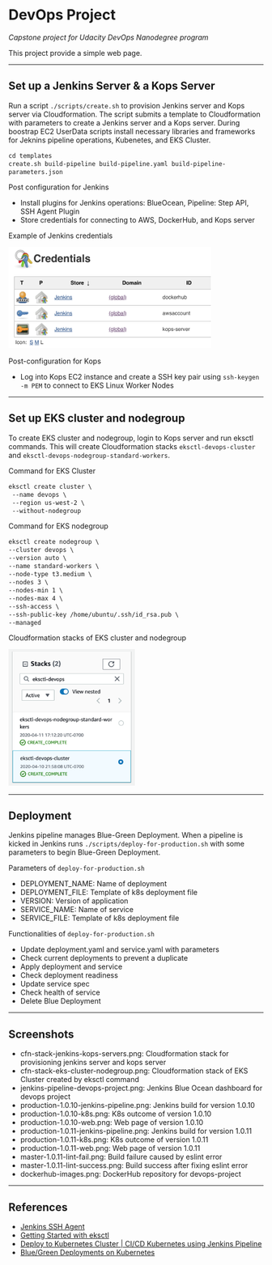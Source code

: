 # DevOps Project

*Capstone project for Udacity DevOps Nanodegree program*

This project provide a simple web page. 

--- 

## Set up a Jenkins Server & a Kops Server

Run a script `./scripts/create.sh` to provision Jenkins server and Kops server via Cloudformation. The script submits a template to Cloudformation with parameters to create a Jenkins server and a Kops server. During boostrap EC2 UserData scripts install necessary libraries and frameworks for Jeknins pipeline operations, Kubenetes, and EKS Cluster.

```
cd templates
create.sh build-pipeline build-pipeline.yaml build-pipeline-parameters.json
```

Post configuration for Jenkins
- Install plugins for Jenkins operations: BlueOcean, Pipeline: Step API, SSH Agent Plugin
- Store credentials for connecting to AWS, DockerHub, and Kops server

Example of Jenkins credentials 

<img src="./screenshots/jenkins-credentials.png" alt="Jenkins credentials" width="400" height="200"/>

Post-configuration for Kops
- Log into Kops EC2 instance and create a SSH key pair using `ssh-keygen -m PEM` to connect to EKS Linux Worker Nodes

---

## Set up EKS cluster and nodegroup

To create EKS cluster and nodegroup, login to Kops server and run eksctl commands. This will create Cloudformation stacks `eksctl-devops-cluster` and `eksctl-devops-nodegroup-standard-workers`.

Command for EKS Cluster
```
eksctl create cluster \
 --name devops \
 --region us-west-2 \
 --without-nodegroup
```

Command for EKS nodegroup
```
eksctl create nodegroup \
--cluster devops \
--version auto \
--name standard-workers \
--node-type t3.medium \
--nodes 3 \
--nodes-min 1 \
--nodes-max 4 \
--ssh-access \
--ssh-public-key /home/ubuntu/.ssh/id_rsa.pub \
--managed
```

Cloudformation stacks of EKS cluster and nodegroup

<img src="./screenshots/cfn-eks-stacks.png" alt="EKS stacks" width="250" height="270"/>

---

## Deployment

Jenkins pipeline manages Blue-Green Deployment. When a pipeline is kicked in Jenkins runs `./scripts/deploy-for-production.sh` with some parameters to begin Blue-Green Deployment.

Parameters of `deploy-for-production.sh`
- DEPLOYMENT_NAME: Name of deployment 
- DEPLOYMENT_FILE: Template of k8s deployment file
- VERSION: Version of application
- SERVICE_NAME: Name of service
- SERVICE_FILE: Template of k8s deployment file

Functionalities of `deploy-for-production.sh`
- Update deployment.yaml and service.yaml with parameters
- Check current deployments to prevent a duplicate
- Apply deployment and service
- Check deployment readiness
- Update service spec
- Check health of service
- Delete Blue Deployment

---

## Screenshots

- cfn-stack-jenkins-kops-servers.png: Cloudformation stack for provisioning jenkins server and kops server
- cfn-stack-eks-cluster-nodegroup.png: Cloudformation stack of EKS Cluster created by eksctl command
- jenkins-pipeline-devops-project.png: Jenkins Blue Ocean dashboard for devops project
- production-1.0.10-jenkins-pipeline.png: Jenkins build for version 1.0.10
- production-1.0.10-k8s.png: K8s outcome of version 1.0.10
- production-1.0.10-web.png: Web page of version 1.0.10
- production-1.0.11-jenkins-pipeline.png: Jenkins build for version 1.0.11
- production-1.0.11-k8s.png: K8s outcome of version 1.0.11
- production-1.0.11-web.png: Web page of version 1.0.11
- master-1.0.11-lint-fail.png: Build failure caused by eslint error
- master-1.0.11-lint-success.png:  Build success after fixing eslint error
- dockerhub-images.png: DockerHub repository for devops-project

--- 

## References

- [Jenkins SSH Agent](https://plugins.jenkins.io/ssh-agent/)
- [Getting Started with eksctl](https://docs.aws.amazon.com/eks/latest/userguide/getting-started-eksctl.html)
- [Deploy to Kubernetes Cluster | CI/CD Kubernetes using Jenkins Pipeline](https://www.youtube.com/watch?v=naUhXrV_rRA&t=650s)
- [Blue/Green Deployments on Kubernetes](https://www.ianlewis.org/en/bluegreen-deployments-kubernetes)

